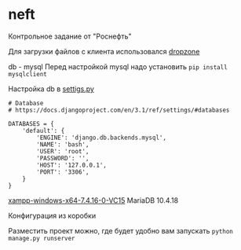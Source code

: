 # neft
Контрольное задание от "Роснефть"

Для загрузки файлов с клиента использовался [dropzone](https://www.dropzonejs.com/)

db - mysql
Перед настройкой mysql надо установить ```pip install mysqlclient```

Настройка db в [settigs.py](https://github.com/Aplkaev/neft/blob/main/bash/bash/settings.py) 
```
# Database
# https://docs.djangoproject.com/en/3.1/ref/settings/#databases

DATABASES = {
    'default': {
        'ENGINE': 'django.db.backends.mysql',
        'NAME': 'bash',
        'USER': 'root',
        'PASSWORD': '',
        'HOST': '127.0.0.1',
        'PORT': '3306',
    }
}
```

[xampp-windows-x64-7.4.16-0-VC15](https://sourceforge.net/projects/xampp/files/XAMPP%20Windows/7.4.16/)
MariaDB 10.4.18

Конфигурация из коробки

Разместить проект можно, где будет удобно вам запускать ```python manage.py runserver```

